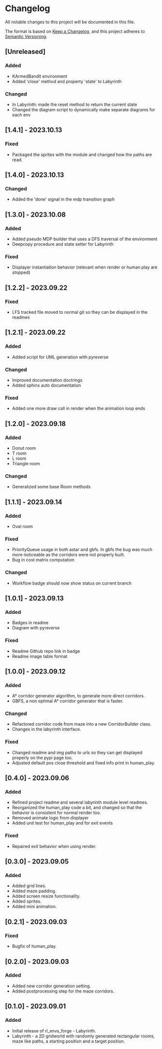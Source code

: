 # Changelog

All notable changes to this project will be documented in this file.

The format is based on [Keep a Changelog](https://keepachangelog.com/en/1.0.0/),
and this project adheres to [Semantic Versioning](https://semver.org/spec/v2.0.0.html).

## [Unreleased]

### Added

- KArmedBandit environment 
- Added 'close' method and property 'state' to Labyrinth

### Changed

- In Labyrinth: made the reset method to return the current state
- Changed the diagram script to dynamically make separate diagrams for each env

## [1.4.1] - 2023.10.13

### Fixed

- Packaged the sprites with the module and changed how the paths are read.
  
## [1.4.0] - 2023.10.13

### Changed

- Added the 'done' signal in the mdp transition graph
  
## [1.3.0] - 2023.10.08

### Added

- Added pseudo MDP builder that uses a DFS traversal of the environment
- Deepcopy procedure and state setter for Labyrinth

### Fixed

- Displayer instantiation behavior (relevant when render or human play are stopped)

## [1.2.2] - 2023.09.22

### Fixed

- LFS tracked file moved to normal git so they can be displayed in the readmes

## [1.2.1] - 2023.09.22

### Added

- Added script for UML generation with pyreverse

### Changed

- Improved documentation doctrings
- Added sphinx auto documentation

### Fixed

- Added one more draw call in render when the animation loop ends

## [1.2.0] - 2023.09.18

### Added

- Donut room
- T room
- L room
- Triangle room

### Changed

- Generalized some base Room methods

## [1.1.1] - 2023.09.14

### Added

- Oval room

### Fixed

- PriorityQueue usage in both astar and gbfs. In gbfs the bug was much more noticeable as the corridors were not properly built.
- Bug in cost matrix computation

### Changed

- Workflow badge should now show status on current branch

## [1.0.1] - 2023.09.13

### Added

- Badges in readme
- Diagram with pyreverse

### Fixed

- Readme Github repo link in badge
- Readme image table format

## [1.0.0] - 2023.09.12

### Added

- A* corridor generator algorithm, to generate more direct corridors.
- GBFS, a non optimal A* corridor generator that is faster.

### Changed

- Refactored corridor code from maze into a new CorridorBuilder class.
- Changes in the labyrinth interface.

### Fixed

- Changed readme and img paths to urls so they can get displayed properly on the pypi page too.
- Adjusted default pos close threshold and fixed info print in human_play.

## [0.4.0] - 2023.09.06

### Added

- Refined project readme and several labyrinth module level readmes.
- Reorganized the human_play code a bit, and changed so that the behavior is consistent for normal render too.
- Removed animate logic from displayer
- Added unit test for human_play and for exit events

### Fixed

- Repaired exit behavior when using render.

## [0.3.0] - 2023.09.05

### Added

- Added grid lines.
- Added maze padding.
- Added screen resize functionality.
- Added sprites.
- Added mini animation.

## [0.2.1] - 2023.09.03

### Fixed

- Bugfix of human_play.

## [0.2.0] - 2023.09.03

### Added

- Added new corridor generation setting.
- Added postprocessing step for the maze corridors.

## [0.1.0] - 2023.09.01

### Added

- Initial release of rl_envs_forge - Labyrinth.
- Labyrinth - a 2D gridworld with randomly generated rectangular rooms, maze like paths, a starting position and a target position.
